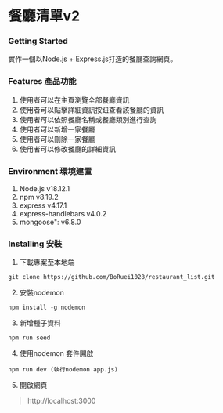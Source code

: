 餐廳清單v2
==
### Getting Started
實作一個以Node.js + Express.js打造的餐廳查詢網頁。

### Features 產品功能
1. 使用者可以在主頁瀏覽全部餐廳資訊
2. 使用者可以點擊詳細資訊按鈕查看該餐廳的資訊
3. 使用者可以依照餐廳名稱或餐廳類別進行查詢
4. 使用者可以新增一家餐廳
5. 使用者可以刪除一家餐廳
6. 使用者可以修改餐廳的詳細資訊

### Environment 環境建置
1. Node.js v18.12.1
2. npm v8.19.2
3. express v4.17.1
4. express-handlebars v4.0.2
5. mongoose": v6.8.0

### Installing 安裝
1. 下載專案至本地端
```
git clone https://github.com/BoRuei1028/restaurant_list.git
```
2. 安裝nodemon 
```
npm install -g nodemon
```
3. 新增種子資料
```
npm run seed
```
4. 使用nodemon 套件開啟
```
npm run dev (執行nodemon app.js)
```
5. 開啟網頁
>  http://localhost:3000

